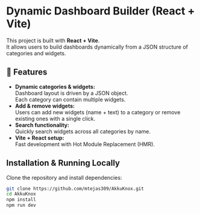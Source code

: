 # Dynamic Dashboard Builder (React + Vite)

This project is built with **React + Vite**.  
It allows users to build dashboards dynamically from a JSON structure of categories and widgets.


## 🚀 Features

- **Dynamic categories & widgets:**  
  Dashboard layout is driven by a JSON object.  
  Each category can contain multiple widgets.
- **Add & remove widgets:**  
  Users can add new widgets (name + text) to a category or remove existing ones with a single click.
- **Search functionality:**  
  Quickly search widgets across all categories by name.
- **Vite + React setup:**  
  Fast development with Hot Module Replacement (HMR).
## Installation & Running Locally

Clone the repository and install dependencies:

```bash
git clone https://github.com/mtejas309/AkkuKnox.git
cd AkkuKnox
npm install
npm run dev
